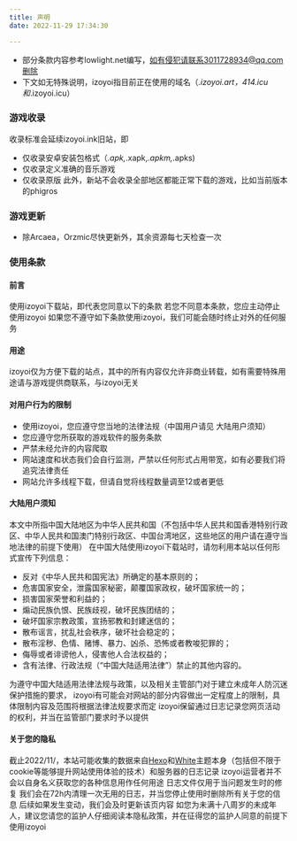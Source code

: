 ```yaml
---
title: 声明
date: 2022-11-29 17:34:30

---
```


* 部分条款内容参考lowlight.net编写，如有侵犯请联系3011728934@qq.com删除
* 下文如无特殊说明，izoyoi指目前正在使用的域名（*.izoyoi.art，414.icu和*.izoyoi.icu）

### 游戏收录

收录标准会延续izoyoi.ink旧站，即

* 仅收录安卓安装包格式（*.apk,*.xapk,*.apkm,*.apks)
* 仅收录定义准确的音乐游戏
* 仅收录原版
  此外，新站不会收录全部地区都能正常下载的游戏，比如当前版本的phigros

### 游戏更新

* 除Arcaea，Orzmic尽快更新外，其余资源每七天检查一次

### 使用条款

#### 前言

使用izoyoi下载站，即代表您同意以下的条款
若您不同意本条款，您应主动停止使用izoyoi
如果您不遵守如下条款使用izoyoi，我们可能会随时终止对外的任何服务

#### 用途

izoyoi仅为方便下载的站点，其中的所有内容仅允许非商业转载，如有需要特殊用途请与游戏提供商联系，与izoyoi无关

#### 对用户行为的限制

* 使用izoyoi，您应遵守您当地的法律法规（中国用户请见 大陆用户须知）
* 您应遵守您所获取的游戏软件的服务条款
* 严禁未经允许的内容爬取
* 网站速度和状态我们会自行监测，严禁以任何形式占用带宽，如有必要我们将追究法律责任
* 网站允许多线程下载，但请自觉将线程数量调至12或者更低

#### 大陆用户须知

本文中所指中国大陆地区为中华人民共和国（不包括中华人民共和国香港特别行政区、中华人民共和国澳门特别行政区、中国台湾地区，这些地区的用户请在遵守当地法律的前提下使用）
在中国大陆使用izoyoi下载站时，请勿利用本站以任何形式宣传下列信息：

* 反对《中华人民共和国宪法》所确定的基本原则的；
* 危害国家安全，泄露国家秘密，颠覆国家政权，破坏国家统一的；
* 损害国家荣誉和利益的；
* 煽动民族仇恨、民族歧视，破坏民族团结的；
* 破坏国家宗教政策，宣扬邪教和封建迷信的；
* 散布谣言，扰乱社会秩序，破坏社会稳定的；
* 散布淫秽、色情、赌博、暴力、凶杀、恐怖或者教唆犯罪的；
* 侮辱或者诽谤他人，侵害他人合法权益的；
* 含有法律、行政法规（“中国大陆适用法律”）禁止的其他内容的。

为遵守中国大陆适用法律法规与政策，以及相关主管部门对于建立未成年人防沉迷保护措施的要求，
izoyoi有可能会对网站的部分内容做出一定程度上的限制，具体限制内容及范围将根据法律法规要求而定
izoyoi保留通过日志记录您网页活动的权利，并当在监管部门要求时予以提供

#### 关于您的隐私

截止2022/11/，本站可能收集的数据来自[Hexo](http://hexo.io/)和[White](https://github.com/FuShaoLei/hexo-theme-white)主题本身（包括但不限于cookie等能够提升网站使用体验的技术）和服务器的日志记录
izoyoi运营者并不会以自身名义获取您的各种信息用作任何用途
日志文件仅用于当问题发生时的修复
我们会在72h内清理一次无用的日志，并当您停止使用时删除所有关于您的信息
后续如果发生变动，我们会及时更新该页内容
如您为未满十八周岁的未成年人，建议您请您的监护人仔细阅读本隐私政策，并在征得您的监护人同意的前提下使用izoyoi
